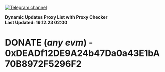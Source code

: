[![Telegram channel](https://img.shields.io/endpoint?url=https://runkit.io/damiankrawczyk/telegram-badge/branches/master?url=https://t.me/n4z4v0d)](https://t.me/n4z4v0d) 

**Dynamic Updates Proxy List with Proxy Checker**  
**Last Updated: 19.12.23 02:00**

# DONATE (_any evm_) - 0xDEADf12DE9A24b47Da0a43E1bA70B8972F5296F2
